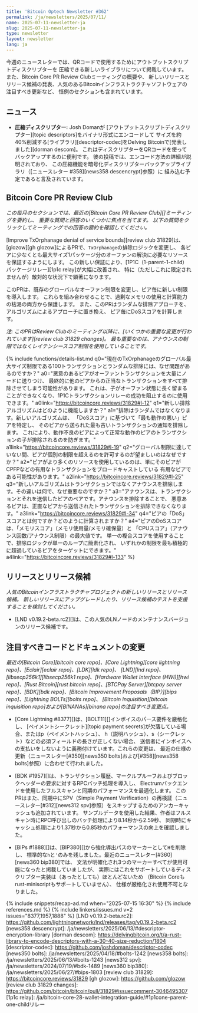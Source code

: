 ```yaml
---
title: 'Bitcoin Optech Newsletter #362'
permalink: /ja/newsletters/2025/07/11/
name: 2025-07-11-newsletter-ja
slug: 2025-07-11-newsletter-ja
type: newsletter
layout: newsletter
lang: ja
---
```

今週のニュースレターでは、QRコードで使用するためにアウトプットスクリプトディスクリプターを
圧縮できる新しいライブラリについて掲載しています。また、Bitcoin Core PR Review Clubミーティングの概要や、
新しいリリースとリリース候補の発表、人気のあるBitcoinインフラストラクチャソフトウェアの注目すべき更新など、
恒例のセクションも含まれています。

## ニュース

- **<!--compressed-descriptors-->圧縮ディスクリプター:** Josh Domanが
  [アウトプットスクリプトディスクリプター][topic descriptors]をバイナリ形式にエンコードして
  サイズを約40%削減する[ライブラリ][descriptor-codec]をDelving Bitcoinで[発表しました][dorman descom]。
  これはディスクリプターをQRコードを使ってバックアップするのに便利です。
  彼の投稿では、エンコード方法の詳細が説明されており、
  この圧縮機能を暗号化ディスクリプターバックアップライブラリ（[ニュースレター #358][news358 descencrypt]参照）に
  組み込む予定であると言及されています。

## Bitcoin Core PR Review Club

*この毎月のセクションでは、最近の[Bitcoin Core PR Review Club][]ミーティングを要約し、
重要な質問と回答のいくつかに焦点を当てます。
以下の質問をクリックしてミーティングでの回答の要約を確認してください。*

[Improve TxOrphanage denial of service bounds][review club 31829]は、
[glozow][gh glozow]によるPRで、`TxOrphanage`の排除ロジックを変更し、
各ピアに少なくとも最大サイズ1パッケージ分のオーファンの解決に必要なリソースを保証するようにします。
この新しい保証により、[1P1C（1-parent-1-child）パッケージリレー][1p1c relay]が大幅に改善され、
特に（ただしこれに限定されませんが）敵対的な状況下で顕著になります。

このPRは、既存のグローバルなオーファン制限を変更し、ピア毎に新しい制限を導入します。
これらを組み合わせることで、過剰なメモリの使用と計算能力の枯渇の両方から保護します。
また、このPRはランダムな排除アプローチを、アルゴリズムによるアプローチに置き換え、
ピア毎にDoSスコアを計算します。

_注: このPRはReview Clubのミーティング以降に、[いくつかの重要な変更が行われています][review club 31829 changes]。
最も重要なのは、アナウンスの制限ではなくレイテンシースコア制限を使用していることです。_

{% include functions/details-list.md
  q0="現在のTxOrphanageのグローバル最大サイズ制限である100トランザクションとランダムな排除には、なぜ問題があるのですか？"
  a0="悪意のあるピアがオーファントランザクションを大量にノードに送りつけ、
  最終的に他のピアからの正当なトランザクションをすべて排除させてしまう可能性があります。
  これは、子がオーファン状態に長く留まることができなくなり、1P1Cトランザクションリレーの成功を阻止するのに使用できます。"
  a0link="https://bitcoincore.reviews/31829#l-12"
  q1="<!--how-does-the-new-eviction-algorithm-work-at-a-high-level-->新しい排除アルゴリズムはどのように機能しますか？"
  a1="排除はランダムではなくなります。新しいアルゴリズムは、
  「DoSスコア」に基づいて「最も動作の悪い」ピアを特定し、
  そのピアから送られた最も古いトランザクションの通知を排除します。
  これにより、動作不良のピアによって正常な動作のピアのトランザクションの子が排除されるのを防ぎます。"
  a1link="https://bitcoincore.reviews/31829#l-19"
  q2="<!--why-is-it-desirable-to-allow-peers-to-exceed-their-individual-limits-while-the-global-limits-are-not-reached-->グローバル制限に達していない間、ピアが個別の制限を超えるのを許可するのが望ましいのはなぜですか？"
  a2="ピアがより多くのリソースを使用しているのは、単にそのピアがCPFPなどの有用なトランザクションをブロードキャストしている
  有用なピアである可能性があります。"
  a2link="https://bitcoincore.reviews/31829#l-25"
  q3="<!--the-new-algorithm-evicts-announcements-instead-of-transactions-what-is-the-difference-and-why-does-it-matter-->新しいアルゴリズムはトランザクションではなくアナウンスを排除します。その違いは何で、なぜ重要なのですか？"
  a3="アナウンスは、トランザクションとそれを送信したピアのペアです。アナウンスを排除することで、
  悪意あるピアは、正直なピアから送信されたトランザクションを排除できなくなります。"
  a3link="https://bitcoincore.reviews/31829#l-34"
  q4="ピアの「DoS」スコアとは何ですか？どのように計算されますか？"
  a4="ピアのDoSスコアは、「メモリスコア」（メモリ使用量/メモリ確保量）と
  「CPUスコア」（アナウンス回数/アナウンス制限）の最大値です。
  単一の複合スコアを使用することで、排除ロジックが単一のループに簡素化され、
  いずれかの制限を最も積極的に超過しているピアをターゲットにできます。"
  a4link="https://bitcoincore.reviews/31829#l-133"
%}

## リリースとリリース候補

_人気のBitcoinインフラストラクチャプロジェクトの新しいリリースとリリース候補。
新しいリリースにアップグレードしたり、リリース候補のテストを支援することを検討してください。_

- [LND v0.19.2-beta.rc2][]は、この人気のLNノードのメンテナンスバージョンのリリース候補です。

## 注目すべきコードとドキュメントの変更

_最近の[Bitcoin Core][bitcoin core repo]、[Core
Lightning][core lightning repo]、[Eclair][eclair repo]、[LDK][ldk repo]、
[LND][lnd repo]、[libsecp256k1][libsecp256k1 repo]、[Hardware Wallet
Interface (HWI)][hwi repo]、[Rust Bitcoin][rust bitcoin repo]、[BTCPay
Server][btcpay server repo]、[BDK][bdk repo]、[Bitcoin Improvement
Proposals（BIP）][bips repo]、[Lightning BOLTs][bolts repo]、
[Bitcoin Inquisition][bitcoin inquisition repo]および[BINANAs][binana repo]の注目すべき変更点。_

- [Core Lightning #8377][]は、[BOLT11][]インボイスのパース要件を厳格化し、
  [ペイメントシークレット][topic payment secrets]が欠落している場合、またはp（ペイメントハッシュ）、
  h（説明ハッシュ）、s（シークレット）などの必須フィールドの長さが正しくない場合、
  送信者にインボイスへの支払いをしないように義務付けています。これらの変更は、
  最近の仕様の更新（ニュースレター[#350][news350 bolts]および[#358][news358 bolts]参照）に合わせて行われました。

- [BDK #1957][]は、トランザクション履歴、マークルプルーフおよびブロックヘッダーの要求に対するRPCバッチ処理を導入し、
  Electrumバックエンドを使用したフルスキャンと同期のパフォーマンスを最適化します。
  このPRはまた、同期中にSPV（Simple Payment Verification）の再検証（ニュースレター[#312][news312 spv]参照）をスキップするためのアンカーキャッシュも追加されています。
  サンプルデータを使用した結果、作者はフルスキャン時にRPC呼び出しのバッチ処理により8.14秒から2.59秒、
  同期時にキャッシュ処理により1.37秒から0.85秒のパフォーマンスの向上を確認しました。

- [BIPs #1888][]は、[BIP380][]から強化導出パスのマーカーとして`H`を削除し、
  標準的な`h`と`'`のみを残しました。最近のニュースレター[#360][news360 bip380]では、
  文法が明確化され3つのマーカーすべてが使用可能になったと掲載していましたが、
  実際にはこれをサポートしているディスクリプター実装は（あったとしても）ほとんどないため
  （Bitcoin Coreもrust-miniscriptもサポートしていません）、
  仕様が厳格化され使用不可となりました。

{% include snippets/recap-ad.md when="2025-07-15 16:30" %}
{% include references.md %}
{% include linkers/issues.md v=2 issues="8377,1957,1888" %}
[LND v0.19.2-beta.rc2]: https://github.com/lightningnetwork/lnd/releases/tag/v0.19.2-beta.rc2
[news358 descencrypt]: /ja/newsletters/2025/06/13/#descriptor-encryption-library
[dorman descom]: https://delvingbitcoin.org/t/a-rust-library-to-encode-descriptors-with-a-30-40-size-reduction/1804
[descriptor-codec]: https://github.com/joshdoman/descriptor-codec
[news350 bolts]: /ja/newsletters/2025/04/18/#bolts-1242
[news358 bolts]: /ja/newsletters/2025/06/13/#bolts-1243
[news312 spv]: /ja/newsletters/2024/07/19/#bdk-1489
[news360 bip380]: /ja/newsletters/2025/06/27/#bips-1803
[review club 31829]: https://bitcoincore.reviews/31829
[gh glozow]: https://github.com/glozow
[review club 31829 changes]: https://github.com/bitcoin/bitcoin/pull/31829#issuecomment-3046495307
[1p1c relay]: /ja/bitcoin-core-28-wallet-integration-guide/#1p1cone-parent-one-childリレー
